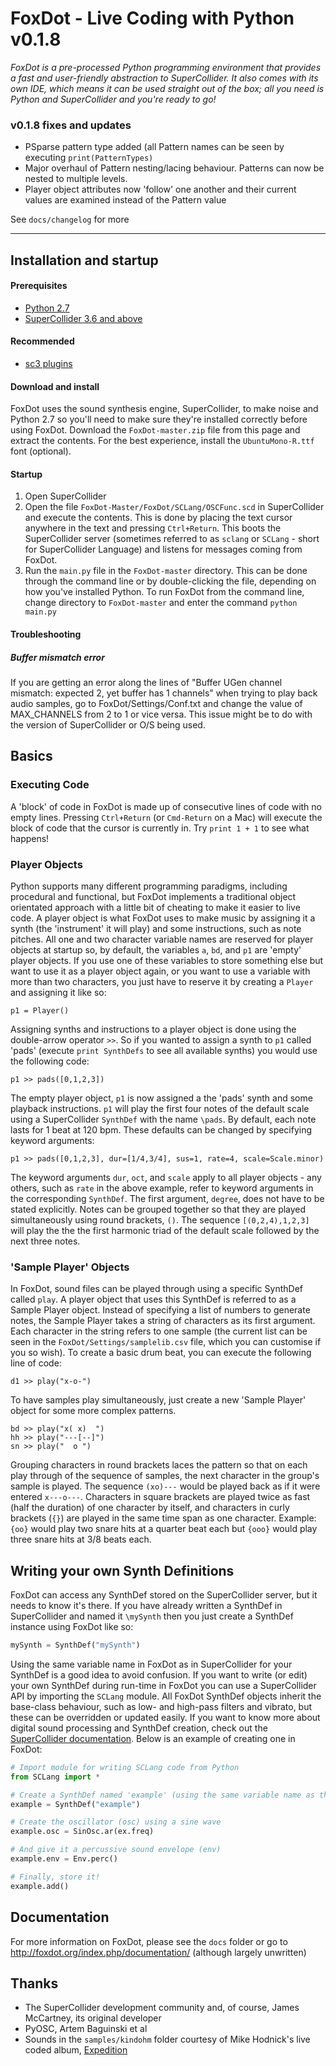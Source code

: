 FoxDot - Live Coding with Python v0.1.8
=======================================

*FoxDot is a pre-processed Python programming environment that provides a fast and user-friendly abstraction to SuperCollider. It also comes with its own IDE, which means it can be used straight out of the box; all you need is Python and SuperCollider and you're ready to go!*

### v0.1.8 fixes and updates

- PSparse pattern type added (all Pattern names can be seen by executing `print(PatternTypes)`
- Major overhaul of Pattern nesting/lacing behaviour. Patterns can now be nested to multiple levels.
- Player object attributes now 'follow' one another and their current  values are examined instead of the Pattern value

See `docs/changelog` for more

---

## Installation and startup

#### Prerequisites
- [Python 2.7](https://www.python.org/downloads/release/python-2712/)
- [SuperCollider 3.6 and above](http://supercollider.github.io/download)

#### Recommended
- [sc3 plugins](http://sc3-plugins.sourceforge.net/)

#### Download and install

FoxDot uses the sound synthesis engine, SuperCollider, to make noise and Python 2.7 so you'll need to make sure they're installed correctly before using FoxDot. Download the `FoxDot-master.zip` file from this page and extract the contents. For the best experience, install the `UbuntuMono-R.ttf` font (optional).

#### Startup

1. Open SuperCollider
2. Open the file `FoxDot-Master/FoxDot/SCLang/OSCFunc.scd` in SuperCollider and execute the contents. This is done by placing the text cursor anywhere in the text and pressing `Ctrl+Return`. This boots the SuperCollider server (sometimes referred to as `sclang` or `SCLang` - short for SuperCollider Language) and listens for messages coming from FoxDot. 
3. Run the `main.py` file in the `FoxDot-master` directory. This can be done through the command line or by double-clicking the file, depending on how you've installed Python. To run FoxDot from the command line, change directory to `FoxDot-master` and enter the command `python main.py`

#### Troubleshooting

##### Buffer mismatch error
If you are getting an error along the lines of "Buffer UGen channel mismatch: expected 2, yet buffer has 1 channels" when trying to play back audio samples, go to FoxDot/Settings/Conf.txt and change the value of MAX_CHANNELS from 2 to 1 or vice versa. This issue might be to do with the version of SuperCollider or O/S being used.

## Basics

### Executing Code

A 'block' of code in FoxDot is made up of consecutive lines of code with no empty lines. Pressing `Ctrl+Return` (or `Cmd-Return` on a Mac) will execute the block of code that the cursor is currently in. Try `print 1 + 1` to see what happens!

### Player Objects

Python supports many different programming paradigms, including procedural and functional, but FoxDot implements a traditional object orientated approach with a little bit of cheating to make it easier to live code. A player object is what FoxDot uses to make music by assigning it a synth (the 'instrument' it will play) and some instructions, such as note pitches. All one and two character variable names are reserved for player objects at startup so, by default, the variables `a`, `bd`, and `p1` are 'empty' player objects. If you use one of these variables to store something else but want to use it as a player object again, or you  want to use a variable with more than two characters, you just have to reserve it by creating a `Player` and assigning it like so:

	p1 = Player()	

Assigning synths and instructions to a player object is done using the double-arrow operator `>>`. So if you wanted to assign a synth to `p1` called 'pads' (execute `print SynthDefs` to see all available synths) you would use the following code:

	p1 >> pads([0,1,2,3])

The empty player object, `p1` is now assigned a the 'pads' synth and some playback instructions. `p1` will play the first four notes of the default scale using a SuperCollider `SynthDef` with the name `\pads`. By default, each note lasts for 1 beat at 120 bpm. These defaults can be changed by specifying keyword arguments:

	p1 >> pads([0,1,2,3], dur=[1/4,3/4], sus=1, rate=4, scale=Scale.minor)

The keyword arguments `dur`, `oct`, and `scale` apply to all player objects - any others, such as `rate` in the above example, refer to keyword arguments in the corresponding `SynthDef`. The first argument, `degree`, does not have to be stated explicitly. Notes can be grouped together so that they are played simultaneously using round brackets, `()`. The sequence `[(0,2,4),1,2,3]` will play the the the first harmonic triad of the default scale followed by the next three notes. 

### 'Sample Player' Objects

In FoxDot, sound files can be played through using a specific SynthDef called `play`. A player object that uses this SynthDef is referred to as a Sample Player object. Instead of specifying a list of numbers to generate notes, the Sample Player takes a string of characters as its first argument. Each character in the string refers to one sample (the current list can be seen in the `FoxDot/Settings/samplelib.csv` file, which you can customise if you so wish). To create a basic drum beat, you can execute the following line of code:

	d1 >> play("x-o-")

To have samples play simultaneously, just create a new 'Sample Player' object for some more complex patterns.

	bd >> play("x( x)  ")
	hh >> play("---[--]")
	sn >> play("  o ")

Grouping characters in round brackets laces the pattern so that on each play through of the sequence of samples, the next character in the group's sample is played. The sequence `(xo)---` would be played back as if it were entered `x---o---`. Characters in square brackets are played twice as fast (half the duration) of one character by itself, and characters in curly brackets (`{}`) are played in the same time span as one character. Example: `{oo}` would play two snare hits at a quarter beat each but `{ooo}` would play three snare hits at 3/8 beats each.

## Writing your own Synth Definitions

FoxDot can access any SynthDef stored on the SuperCollider server, but it needs to know it's there. If you have already written a SynthDef in SuperCollider and named it `\mySynth` then you just create a SynthDef instance using FoxDot like so:

```python
mySynth = SynthDef("mySynth")
```

Using the same variable name in FoxDot as in SuperCollider for your SynthDef is a good idea to avoid confusion. If you want to write (or edit) your own SynthDef during run-time in FoxDot you can use a SuperCollider API by importing the `SCLang` module. All FoxDot SynthDef objects inherit the base-class behaviour, such as low- and high-pass filters and vibrato, but these can be overridden or updated easily. If you want to know more about digital sound processing and SynthDef creation, check out the [SuperCollider documentation](http://doc.sccode.org/Classes/SynthDef.html). Below is an example of creating one in FoxDot:

```python
# Import module for writing SCLang code from Python
from SCLang import *

# Create a SynthDef named 'example' (using the same variable name as the SynthDef name is a good idea)
example = SynthDef("example")				

# Create the oscillator (osc) using a sine wave
example.osc = SinOsc.ar(ex.freq)	

# And give it a percussive sound envelope (env)
example.env = Env.perc()					

# Finally, store it!
example.add()							
```

## Documentation

For more information on FoxDot, please see the `docs` folder or go to http://foxdot.org/index.php/documentation/ (although largely unwritten)

## Thanks

- The SuperCollider development community and, of course, James McCartney, its original developer
- PyOSC, Artem Baguinski et al
- Sounds in the `samples/kindohm` folder courtesy of Mike Hodnick's live coded album, [Expedition](https://github.com/kindohm/expedition)
